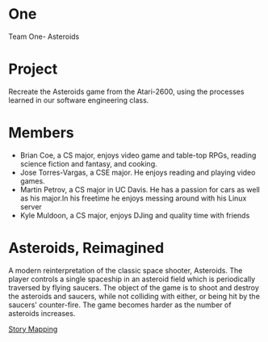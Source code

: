 # One
Team One- Asteroids

# Project
Recreate the Asteroids game from the Atari-2600, using the processes learned in
our software engineering class.


# Members
* Brian Coe, a CS major, enjoys video game and table-top RPGs, reading science
  fiction and fantasy, and cooking.
* Jose Torres-Vargas, a CSE major. He enjoys reading and playing video games. 
* Martin Petrov, a CS major in UC Davis. He has a passion for cars as well as 
  his major.In his freetime he enjoys messing around with his Linux server
* Kyle Muldoon, a CS major, enjoys DJing and quality time with friends

# Asteroids, Reimagined
A modern reinterpretation of the classic space shooter, Asteroids. The player 
controls a single spaceship in an asteroid field which is periodically traversed
by flying saucers. The object of the game is to shoot and destroy the asteroids
and saucers, while not colliding with either, or being hit by the saucers' 
counter-fire. The game becomes harder as the number of asteroids increases.

[Story Mapping](https://github.com/ecs160ss12019/One/blob/master/StoryMapping.md)

